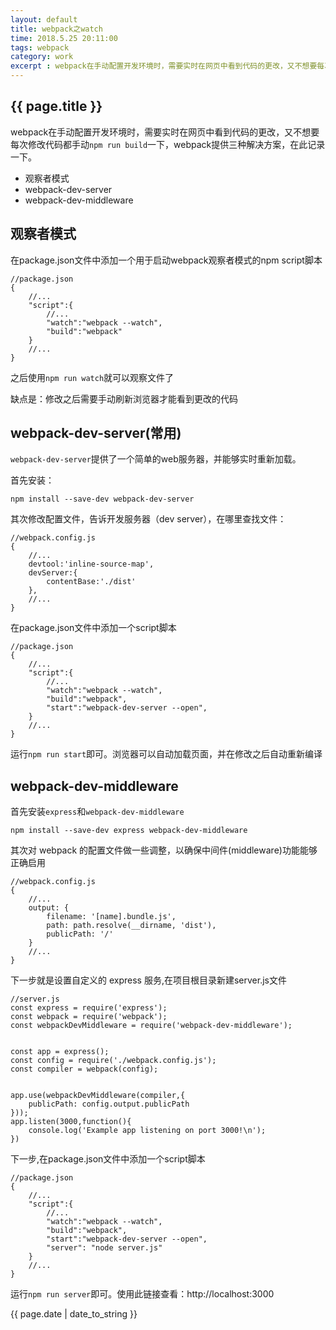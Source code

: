 ```yaml
---
layout: default
title: webpack之watch
time: 2018.5.25 20:11:00
tags: webpack
category: work
excerpt : webpack在手动配置开发环境时，需要实时在网页中看到代码的更改，又不想要每次修改代码都手动`npm run build`一下，webpack提供三种解决方案，在此记录一下。
---
```


<h2>{{ page.title }}</h2>

  webpack在手动配置开发环境时，需要实时在网页中看到代码的更改，又不想要每次修改代码都手动`npm run build`一下，webpack提供三种解决方案，在此记录一下。
  - 观察者模式
  - webpack-dev-server
  - webpack-dev-middleware
 
## 观察者模式
在package.json文件中添加一个用于启动webpack观察者模式的npm script脚本
```
//package.json
{
    //...
    "script":{
        //...
        "watch":"webpack --watch",
        "build":"webpack"
    }
    //...
}
```
之后使用`npm run watch`就可以观察文件了

缺点是：修改之后需要手动刷新浏览器才能看到更改的代码

## webpack-dev-server(常用)
`webpack-dev-server`提供了一个简单的web服务器，并能够实时重新加载。

首先安装：

```
npm install --save-dev webpack-dev-server
```
其次修改配置文件，告诉开发服务器（dev server），在哪里查找文件：

```
//webpack.config.js
{
    //...
    devtool:'inline-source-map',
    devServer:{
        contentBase:'./dist'
    },
    //...
}
```
在package.json文件中添加一个script脚本
```
//package.json
{
    //...
    "script":{
        //...
        "watch":"webpack --watch",
        "build":"webpack",
        "start":"webpack-dev-server --open",
    }
    //...
}
```
运行`npm run start`即可。浏览器可以自动加载页面，并在修改之后自动重新编译

## webpack-dev-middleware
首先安装`express`和`webpack-dev-middleware`
```
npm install --save-dev express webpack-dev-middleware
```
其次对 webpack 的配置文件做一些调整，以确保中间件(middleware)功能能够正确启用

```
//webpack.config.js
{
    //...
    output: {
        filename: '[name].bundle.js',
        path: path.resolve(__dirname, 'dist'),
        publicPath: '/'
    }
    //...
}
```
下一步就是设置自定义的 express 服务,在项目根目录新建server.js文件
```
//server.js
const express = require('express');
const webpack = require('webpack');
const webpackDevMiddleware = require('webpack-dev-middleware');


const app = express();
const config = require('./webpack.config.js');
const compiler = webpack(config);


app.use(webpackDevMiddleware(compiler,{
    publicPath: config.output.publicPath
}));
app.listen(3000,function(){
    console.log('Example app listening on port 3000!\n');
})
```
下一步,在package.json文件中添加一个script脚本
```
//package.json
{
    //...
    "script":{
        //...
        "watch":"webpack --watch",
        "build":"webpack",
        "start":"webpack-dev-server --open",
        "server": "node server.js"
    }
    //...
}
```
运行`npm run server`即可。使用此链接查看：http://localhost:3000

<p>{{ page.date | date_to_string }}</p>
